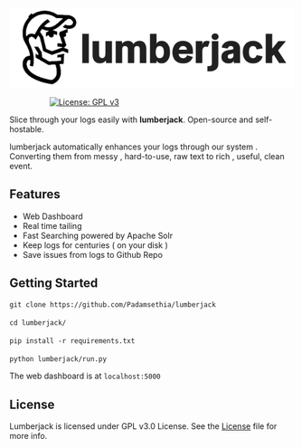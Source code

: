 <p align="center">
<img src="./assets/lumber.png"/>
<br>

&nbsp;&nbsp;&nbsp;&nbsp;&nbsp;&nbsp;&nbsp;&nbsp;&nbsp;&nbsp;&nbsp;&nbsp;&nbsp;&nbsp;&nbsp;&nbsp;&nbsp;
[![License: GPL v3](https://img.shields.io/badge/License-GPL%20v3-blue.svg)](https://www.gnu.org/licenses/gpl-3.0)
</p>


Slice through your logs easily with **lumberjack**. Open-source and self-hostable.

lumberjack automatically enhances your logs through our system . Converting them from messy , hard-to-use, raw text to rich , useful, clean event.


## Features
 - Web Dashboard
 - Real time tailing
 - Fast Searching powered by Apache Solr
 - Keep logs for centuries ( on your disk )
 - Save issues from logs to Github Repo

## Getting Started

```
git clone https://github.com/Padamsethia/lumberjack

cd lumberjack/

pip install -r requirements.txt

python lumberjack/run.py

```

The web dashboard is at `localhost:5000`

## License

Lumberjack is licensed under GPL v3.0 License. See the [License](/LICENSE) file for more info.